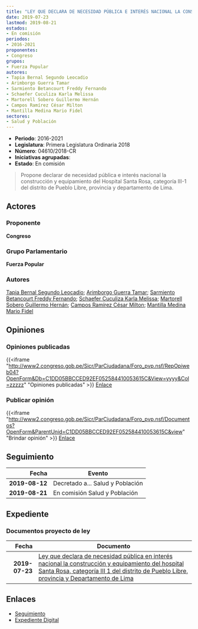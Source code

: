 ```yaml
---
title: "LEY QUE DECLARA DE NECESIDAD PÚBLICA E INTERÉS NACIONAL LA CONSTRUCCIÓN Y EQUIPAMIENTO DEL HOSPITAL SANTA ROSA, CATEGORÍA III 1 DEL DISTRITO DE PUEBLO LIBRE, PROVINCIA Y DEPARTAMENTO DE LIMA"
date: 2019-07-23
lastmod: 2019-08-21
estados:
- En comisión
periodos:
- 2016-2021
proponentes:
- Congreso
grupos:
- Fuerza Popular
autores:
- Tapia Bernal Segundo Leocadio
- Arimborgo Guerra Tamar
- Sarmiento Betancourt Freddy Fernando
- Schaefer Cuculiza Karla Melissa
- Martorell Sobero Guillermo Hernán
- Campos Ramírez César Milton
- Mantilla Medina Mario Fidel
sectores:
- Salud y Población
---
```

- **Periodo**: 2016-2021
- **Legislatura**: Primera Legislatura Ordinaria 2018
- **Número**: 04610/2018-CR
- **Iniciativas agrupadas**: 
- **Estado**: En comisión

> Propone declarar de necesidad pública e interés nacional la construcción y equipamiento del Hospital Santa Rosa, categoría III-1 del distrito de Pueblo Libre, provincia y departamento de Lima.


## Actores

### Proponente

**Congreso**

### Grupo Parlamentario

**Fuerza Popular**

### Autores

[Tapia Bernal Segundo Leocadio](mailto:mailto:stapia@congreso.gob.pe); [Arimborgo Guerra Tamar](mailto:mailto:tarimborgo@congreso.gob.pe); [Sarmiento Betancourt Freddy Fernando](mailto:mailto:fsarmiento@congreso.gob.pe); [Schaefer Cuculiza Karla Melissa](mailto:mailto:kschaefer@congreso.gob.pe); [Martorell Sobero Guillermo Hernán](mailto:mailto:gmartorell@congreso.gob.pe); [Campos Ramírez César Milton](mailto:mailto:ccampos@congreso.gob.pe); [Mantilla Medina Mario Fidel](mailto:mailto:mmantilla@congreso.gob.pe)

## Opiniones

### Opiniones publicadas

{{<iframe "http://www2.congreso.gob.pe/Sicr/ParCiudadana/Foro_pvp.nsf/RepOpiweb04?OpenForm&Db=C1DD05BBCCED92EF052584410053615C&View=yyyy&Col=zzzzz" "Opiniones publicadas" >}}
[Enlace](http://www2.congreso.gob.pe/Sicr/ParCiudadana/Foro_pvp.nsf/RepOpiweb04?OpenForm&Db=C1DD05BBCCED92EF052584410053615C&View=yyyy&Col=zzzzz)

### Publicar opinión

{{<iframe "http://www2.congreso.gob.pe/Sicr/ParCiudadana/Foro_pvp.nsf/Documentos?OpenForm&ParentUnid=C1DD05BBCCED92EF052584410053615C&view" "Brindar opinión" >}}
[Enlace](http://www2.congreso.gob.pe/Sicr/ParCiudadana/Foro_pvp.nsf/Documentos?OpenForm&ParentUnid=C1DD05BBCCED92EF052584410053615C&view)


## Seguimiento

| Fecha | Evento |
|------:|--------|
| **2019-08-12** | Decretado a... Salud y Población |
| **2019-08-21** | En comisión Salud y Población |

## Expediente

### Documentos proyecto de ley

| Fecha | Documento |
|------:|-----------|
| **2019-07-23** | [Ley que declara de necesidad pública en interés nacional la construcción y equipamiento del hospital Santa Rosa, categoría III 1 del distrito de Pueblo Libre, provincia y Departamento de Lima](http://www.leyes.congreso.gob.pe/Documentos/2016_2021/Proyectos_de_Ley_y_de_Resoluciones_Legislativas/PL0461020190723.pdf) |

## Enlaces

- [Seguimiento](http://www2.congreso.gob.pe/Sicr/TraDocEstProc/CLProLey2016.nsf/f7fff46988ca05b1052578e100829cc7/c7c61aa9bd6fa7cd052584410061ceab?OpenDocument)
- [Expediente Digital](http://www2.congreso.gob.pe/Sicr/TraDocEstProc/CLProLey2016.nsf/f7fff46988ca05b1052578e100829cc7/c7c61aa9bd6fa7cd052584410061ceab?OpenDocument&Click=05257FB7005EB655.eb71d0cf91d8294e05256cdf006b5706/$Body/0.1C6C)

